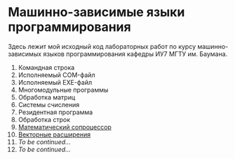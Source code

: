 # Машинно-зависимые языки программирования

Здесь лежит мой исходный код лабораторных работ по курсу машинно-зависимых языков программирования кафедры ИУ7 МГТУ им. Баумана.

 1. Командная строка
 2. Исполняемый COM-файл
 3. Исполняемый EXE-файл
 4. Многомодульные программы
 5. Обработка матриц
 6. Системы счисления
 7. Резидентная программа
 8. Обработка строк
 9. [Математический сопроцессор](lab-09)
10. [Векторные расширения](lab-10)
11. _To be continued..._
12. _To be continued..._

